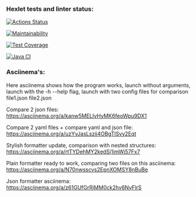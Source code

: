 ### Hexlet tests and linter status:
[![Actions Status](https://github.com/justkraiz/java-project-71/actions/workflows/hexlet-check.yml/badge.svg)](https://github.com/justkraiz/java-project-71/actions) 

[![Maintainability](https://api.codeclimate.com/v1/badges/a277499fddd63a15b134/maintainability)](https://codeclimate.com/github/justkraiz/java-project-71/maintainability)

[![Test Coverage](https://api.codeclimate.com/v1/badges/a277499fddd63a15b134/test_coverage)](https://codeclimate.com/github/justkraiz/java-project-71/test_coverage)

[![Java CI](https://github.com/justkraiz/java-project-71/actions/workflows/main.yml/badge.svg)](https://github.com/justkraiz/java-project-71/actions/workflows/main.yml)

### Asciinema's:
Here asciinema shows how the program works, launch without arguments, launch with the -h --help flag, launch with two config files for comparison file1.json file2.json

Compare 2 json files:
https://asciinema.org/a/kanw5MELIvHyMK6feoWpu9DX1

Compare 2 yaml files + compare yaml and json file:
https://asciinema.org/a/uzYvJasLszij4OBgTlSvy2Eqt

Stylish formatter update, comparison with nested structures:
https://asciinema.org/a/rtTYDehMY2kedSj1imWj57Fx7

Plain formatter ready to work, сomparing two files on this asciinema:
https://asciinema.org/a/N70nwsscvs2EpnXOMSY8nBuBe

Json formatter asciinema:
https://asciinema.org/a/z61GUfGrRiMM0ck2hv6NyFlrS

